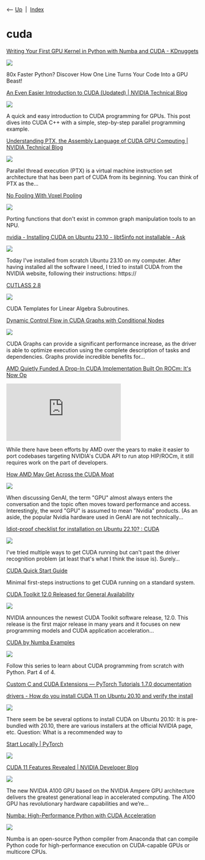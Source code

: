 <div class="nav">

⟵ [Up](index.html)  \|  [Index](index.html)

</div>

# cuda

<div class="cards">

<div class="card">

<div class="card-title">

[Writing Your First GPU Kernel in Python with Numba and CUDA -
KDnuggets](https://www.kdnuggets.com/writing-your-first-gpu-kernel-in-python-with-numba-and-cuda)

</div>

<div class="card-image">

[![](https://www.kdnuggets.com/wp-content/uploads/a-clean-vector-illustration-diagram-comp_Tz_o2ZHbQQanglazWiH3cw_IWJ0NepSQi6DkXbE8nWVYA.jpeg)](https://www.kdnuggets.com/writing-your-first-gpu-kernel-in-python-with-numba-and-cuda)

</div>

80x Faster Python? Discover How One Line Turns Your Code Into a GPU
Beast!

</div>

<div class="card">

<div class="card-title">

[An Even Easier Introduction to CUDA (Updated) \| NVIDIA Technical
Blog](https://developer.nvidia.com/blog/even-easier-introduction-cuda/)

</div>

<div class="card-image">

[![](https://developer-blogs.nvidia.com/wp-content/uploads/2017/01/CUDA-Blog-Image-1000x600-1.jpg)](https://developer.nvidia.com/blog/even-easier-introduction-cuda/)

</div>

A quick and easy introduction to CUDA programming for GPUs. This post
dives into CUDA C++ with a simple, step-by-step parallel programming
example.

</div>

<div class="card">

<div class="card-title">

[Understanding PTX, the Assembly Language of CUDA GPU Computing \|
NVIDIA Technical
Blog](https://developer.nvidia.com/blog/understanding-ptx-the-assembly-language-of-cuda-gpu-computing/)

</div>

<div class="card-image">

[![](https://developer-blogs.nvidia.com/wp-content/uploads/2025/03/geometric-abstract.jpg)](https://developer.nvidia.com/blog/understanding-ptx-the-assembly-language-of-cuda-gpu-computing/)

</div>

Parallel thread execution (PTX) is a virtual machine instruction set
architecture that has been part of CUDA from its beginning. You can
think of PTX as the…

</div>

<div class="card">

<div class="card-title">

[No Fooling With Voxel
Pooling](https://semiengineering.com/no-fooling-with-voxel-pooling/)

</div>

<div class="card-image">

[![](https://i0.wp.com/semiengineering.com/wp-content/uploads/Quadric_No-Fooling-with-Voxel-Pooling-fig2.webp?fit=624%2C259&ssl=1)](https://semiengineering.com/no-fooling-with-voxel-pooling/)

</div>

Porting functions that don't exist in common graph manipulation tools to
an NPU.

</div>

<div class="card">

<div class="card-title">

[nvidia - Installing CUDA on Ubuntu 23.10 - libt5info not installable -
Ask](https://askubuntu.com/questions/1491254/installing-cuda-on-ubuntu-23-10-libt5info-not-installable)

</div>

<div class="card-image">

[![](https://cdn.sstatic.net/Sites/askubuntu/Img/apple-touch-icon.png?v=e16e1315edd6)](https://askubuntu.com/questions/1491254/installing-cuda-on-ubuntu-23-10-libt5info-not-installable)

</div>

Today I've installed from scratch Ubuntu 23.10 on my computer. After
having installed all the software I need, I tried to install CUDA from
the NVIDIA website, following their instructions: https://

</div>

<div class="card">

<div class="card-title">

[CUTLASS 2.8](https://github.com/NVIDIA/cutlass)

</div>

<div class="card-image">

[![](https://opengraph.githubassets.com/be9d3d5b1d055ebc4eb3cc89805038728bc1d72c92709f21789a8cd84e2fc374/NVIDIA/cutlass)](https://github.com/NVIDIA/cutlass)

</div>

CUDA Templates for Linear Algebra Subroutines.

</div>

<div class="card">

<div class="card-title">

[Dynamic Control Flow in CUDA Graphs with Conditional
Nodes](https://developer.nvidia.com/blog/dynamic-control-flow-in-cuda-graphs-with-conditional-nodes)

</div>

<div class="card-image">

[![](https://developer-blogs.nvidia.com/wp-content/uploads/2024/04/computational-graph-with-three-nodes.png)](https://developer.nvidia.com/blog/dynamic-control-flow-in-cuda-graphs-with-conditional-nodes)

</div>

CUDA Graphs can provide a significant performance increase, as the
driver is able to optimize execution using the complete description of
tasks and dependencies. Graphs provide incredible benefits for…

</div>

<div class="card">

<div class="card-title">

[AMD Quietly Funded A Drop-In CUDA Implementation Built On ROCm: It's
Now Op](https://www.phoronix.com/review/radeon-cuda-zluda)

</div>

<div class="card-image">

[![](https://www.phoronix.net/image.php?id=radeon-cuda-zluda&image=radeon_cuda_1)](https://www.phoronix.com/review/radeon-cuda-zluda)

</div>

While there have been efforts by AMD over the years to make it easier to
port codebases targeting NVIDIA's CUDA API to run atop HIP/ROCm, it
still requires work on the part of developers.

</div>

<div class="card">

<div class="card-title">

[How AMD May Get Across the CUDA
Moat](https://www.hpcwire.com/2023/10/05/how-amd-may-get-across-the-cuda-moat)

</div>

<div class="card-image">

[![](https://www.hpcwire.com/wp-content/uploads/2023/10/AMD-MI300A.png)](https://www.hpcwire.com/2023/10/05/how-amd-may-get-across-the-cuda-moat)

</div>

When discussing GenAI, the term "GPU" almost always enters the
conversation and the topic often moves toward performance and access.
Interestingly, the word "GPU" is assumed to mean "Nvidia" products. (As
an aside, the popular Nvidia hardware used in GenAI are not
technically...

</div>

<div class="card">

<div class="card-title">

[Idiot-proof checklist for installation on Ubuntu 22.10? :
CUDA](https://www.reddit.com/r/CUDA/comments/157jzum/idiotproof_checklist_for_installation_on_ubuntu)

</div>

<div class="card-image">

[![](https://share.redd.it/preview/post/157jzum)](https://www.reddit.com/r/CUDA/comments/157jzum/idiotproof_checklist_for_installation_on_ubuntu)

</div>

I've tried multiple ways to get CUDA running but can't past the driver
recognition problem (at least that's what I think the issue is). Surely…

</div>

<div class="card">

<div class="card-title">

[CUDA Quick Start
Guide](https://docs.nvidia.com/cuda/cuda-quick-start-guide/index.html)

</div>

Minimal first-steps instructions to get CUDA running on a standard
system.

</div>

<div class="card">

<div class="card-title">

[CUDA Toolkit 12.0 Released for General
Availability](https://developer.nvidia.com/blog/cuda-toolkit-12-0-released-for-general-availability)

</div>

<div class="card-image">

[![](https://developer-blogs.nvidia.com/wp-content/uploads/2022/01/cuda-image-16x9-1.jpg)](https://developer.nvidia.com/blog/cuda-toolkit-12-0-released-for-general-availability)

</div>

NVIDIA announces the newest CUDA Toolkit software release, 12.0. This
release is the first major release in many years and it focuses on new
programming models and CUDA application acceleration…

</div>

<div class="card">

<div class="card-title">

[CUDA by Numba
Examples](https://towardsdatascience.com/cuda-by-numba-examples-c583474124b0)

</div>

<div class="card-image">

[![](https://miro.medium.com/v2/resize:fit:1024/1*ZKaQL6AiJxOPe9Cgmt6-gg.png)](https://towardsdatascience.com/cuda-by-numba-examples-c583474124b0)

</div>

Follow this series to learn about CUDA programming from scratch with
Python. Part 4 of 4.

</div>

<div class="card">

<div class="card-title">

[Custom C and CUDA Extensions — PyTorch Tutorials 1.7.0
documentation](https://pytorch.org/tutorials/advanced/cpp_extension.html)

</div>

</div>

<div class="card">

<div class="card-title">

[drivers - How do you install CUDA 11 on Ubuntu 20.10 and verify the
install](https://askubuntu.com/questions/1288672/how-do-you-install-cuda-11-on-ubuntu-20-10-and-verify-the-installation)

</div>

<div class="card-image">

[![](https://cdn.sstatic.net/Sites/askubuntu/Img/apple-touch-icon.png?v=e16e1315edd6)](https://askubuntu.com/questions/1288672/how-do-you-install-cuda-11-on-ubuntu-20-10-and-verify-the-installation)

</div>

There seem be be several options to install CUDA on Ubuntu 20.10: It is
pre-bundled with 20.10, there are various installers at the official
NVIDIA page, etc. Question: What is a recommended way to

</div>

<div class="card">

<div class="card-title">

[Start Locally \| PyTorch](https://pytorch.org/get-started/locally)

</div>

<div class="card-image">

[![](https://pytorch.org/assets/images/social-share.jpg)](https://pytorch.org/get-started/locally)

</div>

</div>

<div class="card">

<div class="card-title">

[CUDA 11 Features Revealed \| NVIDIA Developer
Blog](https://devblogs.nvidia.com/cuda-11-features-revealed)

</div>

<div class="card-image">

[![](https://developer-blogs.nvidia.com/wp-content/uploads/2020/05/cuda-11-2.jpg)](https://devblogs.nvidia.com/cuda-11-features-revealed)

</div>

The new NVIDIA A100 GPU based on the NVIDIA Ampere GPU architecture
delivers the greatest generational leap in accelerated computing. The
A100 GPU has revolutionary hardware capabilities and we’re…

</div>

<div class="card">

<div class="card-title">

[Numba: High-Performance Python with CUDA
Acceleration](https://devblogs.nvidia.com/parallelforall/numba-python-cuda-acceleration)

</div>

<div class="card-image">

[![](https://developer-blogs.nvidia.com/wp-content/uploads/2017/10/numba_blue_icon_rgb.png)](https://devblogs.nvidia.com/parallelforall/numba-python-cuda-acceleration)

</div>

Numba is an open-source Python compiler from Anaconda that can compile
Python code for high-performance execution on CUDA-capable GPUs or
multicore CPUs.

</div>

</div>
